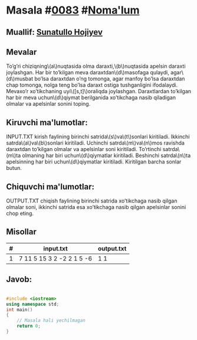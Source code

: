 
<h1>Masala #<a href="https://robocontest.uz/tasks/0083">0083</a> #<a href="https://robocontest.uz/tasks?category=1">Noma'lum</a></h1>
<h2> Muallif: <a href="https://robocontest.uz/profile/sunnat">Sunatullo Hojiyev</a></h2>
<h2>Mevalar</h2>
<p>
To’g’ri chiziqning\(a\)nuqtasida olma daraxti,\(b\)nuqtasida apelsin daraxti joylashgan. Har bir to’kilgan meva daraxtdan\(d\)masofaga qulaydi, agar\(d\)musbat bo’lsa daraxtdan o’ng tomonga, agar manfoy bo’lsa daraxtdan chap tomonga, nolga teng bo’lsa daraxt ostiga tushganligini ifodalaydi. Mevaxo’r xo’tikchaning uyi\([s,t]\)oraliqda joylashgan. Daraxtlardan to’kilgan har bir meva uchun\(d\)qiymat berilganida xo’tikchaga nasib qiladigan olmalar va apelsinlar sonini toping.</p>
<h2>Kiruvchi ma'lumotlar:</h2>
<p>INPUT.TXT kirish faylining birinchi satrida\(s\)va\(t\)sonlari kiritiladi. Ikkinchi satrda\(a\)va\(b\)sonlari kiritiladi. Uchinchi satrda\(m\)va\(n\)mos ravishda daraxtdan to’kilgan olmalar va apelsinlar soni kiritiladi. To’rtinchi satrda\(m\)ta olmaning har biri uchun\(d\)qiymatlar kiritiladi. Beshinchi satrda\(n\)ta apelsinning har biri uchun\(d\)qiymatlar kiritiladi. Kiritilgan barcha sonlar butun.</p>
<h2>Chiquvchi ma'lumotlar:</h2>
<p>OUTPUT.TXT chiqish faylining birinchi satrida xo’tikchaga nasib qilgan olmalar soni, ikkinchi satrida esa xo’tikchaga nasib qilgan apelsinlar sonini chop eting.</p>
<h2>Misollar</h2>
<table>
    <thead>
        <tr>
            <th>#</th>
            <th>input.txt</th>
            <th>output.txt</th>
        </tr>
    </thead>
    <tbody>
            <tr>
                <td>1</td>
                <td>7 11
5 15
3 2
-2 2 1
5 -6</td>
                <td>1
1</td>
            </tr>
    </tbody>
    </table>
    
<h2>Javob:</h2>

######
```cpp
#include <iostream>
using namespace std;
int main()
{
    // Masala hali yechilmagan
    return 0;
}
```
